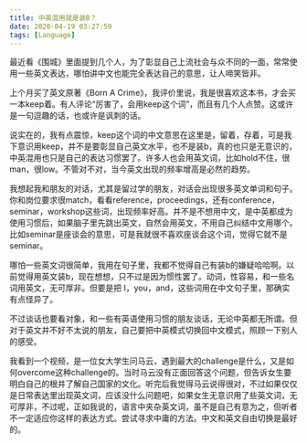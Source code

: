 ```yaml
---
title: 中英混用就是装B？
date: 2020-04-19 03:27:59
tags: [Language]
---
```


最近看《围城》里面提到几个人，为了彰显自己上流社会与众不同的一面，常常使用一些英文表达，哪怕讲中文也能完全表达自己的意思，让人啼笑皆非。

上个月买了英文原著《Born A Crime》，我评价里说，我是很喜欢这本书，才会买一本keep着。有人评论“厉害了，会用keep这个词”，而且有几个人点赞。这或许是一句逗趣的话，也或许是讽刺的话。

说实在的，我有点震惊，keep这个词的中文意思在这里是，留着，存着，可是我下意识用keep，并不是要彰显自己英文水平，也不是装b，真的也只是无意识的，中英混用也只是自己的表达习惯罢了。许多人也会用英文词，比如hold不住，很man，很low。不管对不对，当今英文出现的频率增高是必然的趋势。

我想起我和朋友的对话，尤其是留过学的朋友，对话会出现很多英文单词和句子。你和岗位要求很match，看看reference，proceedings，还有conference，seminar，workshop这些词，出现频率好高。并不是不想用中文，是中英都成为使用习惯后，如果脑子里先跳出英文，自然会用英文，不用自己纠结中文用哪个。比如seminar是座谈会的意思，可是我就很不喜欢座谈会这个词，觉得它就不是seminar。

哪怕一些英文词很简单，我用在句子里，我都不觉得自己有装b的嫌疑哈哈啊。以前觉得用英文装b，现在想想，只不过是因为惯性罢了。动词，性容易，和一些名词用英文，无可厚非。但要是把 I，you，and，这些词用在中文句子里，那确实有点怪异了。

不过谈话也要看对象，和一些有英语使用习惯的朋友谈话，无论中英都无所谓。但对于英文并不好不太说的朋友，自己要把中英模式切换回中文模式，照顾一下别人的感受。

我看到一个视频，是一位女大学生问马云，遇到最大的challenge是什么，又是如何overcome这种challenge的。当时马云没有正面回答这个问题，但告诉女生要明白自己的根并了解自己国家的文化。听完后我觉得马云说得很对，不过如果仅仅是日常表达里出现英文词，应该没什么问题吧，如果女生无意识用了些英文词，无可厚非，不过呢，正如我说的，语言中夹杂英文词，虽不是自己有意为之，但听者不一定适应你这样的表达方式。尝试寻求中庸的方法。中文和英文自由切换是最好的。
